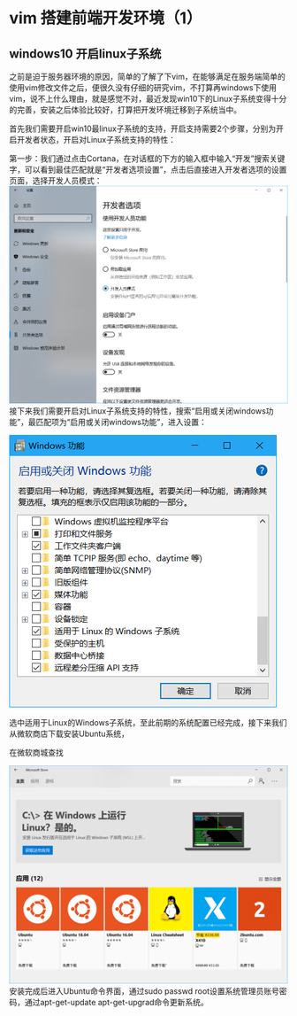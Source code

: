 # vim 搭建前端开发环境（1）

## windows10 开启linux子系统

之前是迫于服务器环境的原因，简单的了解了下vim，在能够满足在服务端简单的使用vim修改文件之后，便很久没有仔细的研究vim，不打算再windows下使用vim，说不上什么理由，就是感觉不对，最近发现win10下的Linux子系统变得十分的完善，安装之后体验比较好，打算把开发环境迁移到子系统当中。

首先我们需要开启win10最linux子系统的支持，开启支持需要2个步骤，分别为开启开发者状态，开启对Linux子系统支持的特性：

第一步：我们通过点击Cortana，在对话框的下方的输入框中输入“开发”搜索关键字，可以看到最佳匹配就是“开发者选项设置”，点击后直接进入开发者选项的设置页面，选择开发人员模式：![](../.gitbook/assets/tim-tu-pian-20180621101240.png)接下来我们需要开启对Linux子系统支持的特性，搜索“启用或关闭windows功能”，最匹配项为“启用或关闭windows功能”，进入设置：

![](../.gitbook/assets/tim-tu-pian-20180621102302.png)

选中适用于Linux的Windows子系统，至此前期的系统配置已经完成，接下来我们从微软商店下载安装Ubuntu系统，

在微软商城查找

![](../.gitbook/assets/tim-tu-pian-20180621102609.png)安装完成后进入Ubuntu命令界面，通过sudo passwd root设置系统管理员账号密码，通过apt-get-update apt-get-upgrad命令更新系统。

